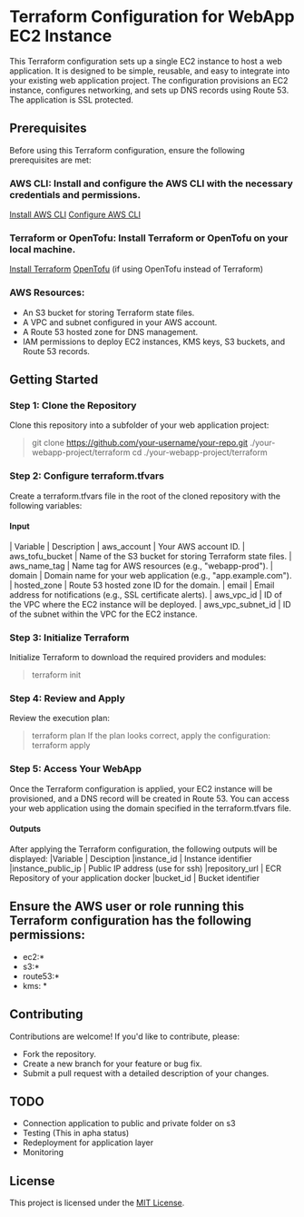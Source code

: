 # Terraform Configuration for WebApp EC2 Instance
This Terraform configuration sets up a single EC2 instance to host a web application. It is designed to be simple, reusable, and easy to integrate into your existing web application project. The configuration provisions an EC2 instance, configures networking, and sets up DNS records using Route 53. The application is SSL protected.
## Prerequisites
Before using this Terraform configuration, ensure the following prerequisites are met:
### AWS CLI: Install and configure the AWS CLI with the necessary credentials and permissions.
[Install AWS CLI](https://docs.aws.amazon.com/cli/latest/userguide/getting-started-install.html)
[Configure AWS CLI](https://docs.aws.amazon.com/cli/latest/userguide/cli-chap-configure.html)
### Terraform or OpenTofu: Install Terraform or OpenTofu on your local machine.
[Install Terraform](https://developer.hashicorp.com/terraform/tutorials/aws-get-started/install-cli)
[OpenTofu](https://opentofu.org/) (if using OpenTofu instead of Terraform)
### AWS Resources:
* An S3 bucket for storing Terraform state files.
* A VPC and subnet configured in your AWS account.
* A Route 53 hosted zone for DNS management.
* IAM permissions to deploy EC2 instances, KMS keys, S3 buckets, and Route 53 records.
## Getting Started
### Step 1: Clone the Repository
Clone this repository into a subfolder of your web application project:
> git clone https://github.com/your-username/your-repo.git ./your-webapp-project/terraform
> cd ./your-webapp-project/terraform
### Step 2: Configure terraform.tfvars
Create a terraform.tfvars file in the root of the cloned repository with the following variables:
#### Input 
| Variable	            | Description
| aws_account	        | Your AWS account ID.
| aws_tofu_bucket	    | Name of the S3 bucket for storing Terraform state files.
| aws_name_tag	        | Name tag for AWS resources (e.g., "webapp-prod").
| domain	            | Domain name for your web application (e.g., "app.example.com").
| hosted_zone	        | Route 53 hosted zone ID for the domain.
| email	                | Email address for notifications (e.g., SSL certificate alerts).
| aws_vpc_id	        | ID of the VPC where the EC2 instance will be deployed.
| aws_vpc_subnet_id	    | ID of the subnet within the VPC for the EC2 instance.
### Step 3: Initialize Terraform
Initialize Terraform to download the required providers and modules:
> terraform init
### Step 4: Review and Apply
Review the execution plan:
> terraform plan
If the plan looks correct, apply the configuration:
>terraform apply
### Step 5: Access Your WebApp
Once the Terraform configuration is applied, your EC2 instance will be provisioned, and a DNS record will be created in Route 53. You can access your web application using the domain specified in the terraform.tfvars file.
#### Outputs
After applying the Terraform configuration, the following outputs will be displayed:
|Variable           | Desciption
|instance_id        | Instance identifier
|instance_public_ip | Public IP address (use for ssh)
|repository_url     | ECR Repository of your application docker
|bucket_id          | Bucket identifier
## Ensure the AWS user or role running this Terraform configuration has the following permissions:
* ec2:*
* s3:*
* route53:*
* kms: *

## Contributing
Contributions are welcome! If you'd like to contribute, please:
* Fork the repository.
* Create a new branch for your feature or bug fix.
* Submit a pull request with a detailed description of your changes.

## TODO
* Connection application to public and private folder on s3
* Testing (This in apha status)
* Redeployment for application layer
* Monitoring

## License
This project is licensed under the [MIT License](https://mit-license.org/).